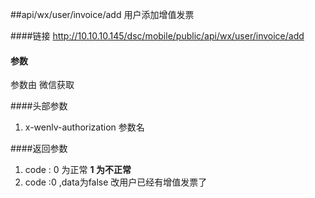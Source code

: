 ##api/wx/user/invoice/add  用户添加增值发票

####链接
     http://10.10.10.145/dsc/mobile/public/api/wx/user/invoice/add


#### 参数
参数由  微信获取

####头部参数
1. x-wenlv-authorization     参数名



####返回参数
1. code : 0 为正常   **1 为不正常**
2. code :0 ,data为false 改用户已经有增值发票了


